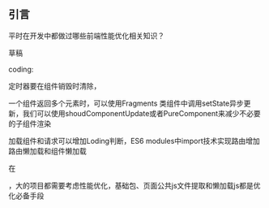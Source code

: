 ## 引言
平时在开发中都做过哪些前端性能优化相关知识？

草稿

coding:

定时器要在组件销毁时清除，

一个组件返回多个元素时，可以使用Fragments
类组件中调用setState异步更新，我们可以使用shoudComponentUpdate或者PureComponent来减少不必要的子组件渲染

加载组件和请求可以增加Loding判断，ES6 modules中import技术实现路由增加路由懒加载和组件懒加载

在


，大的项目都需要考虑性能优化，基础包、页面公共js文件提取和懒加载js都是优化必备手段
